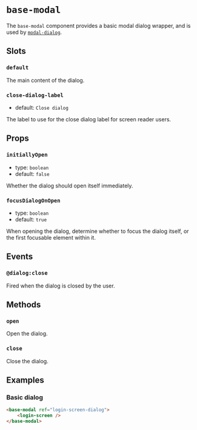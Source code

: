 # `base-modal`

The `base-modal` component provides a basic modal dialog wrapper, and is used by [`modal-dialog`](/src/components/messaging/modal-dialog/modal-dialog.md).

## Slots

### `default`

The main content of the dialog.

### `close-dialog-label`

- default: `Close dialog`

The label to use for the close dialog label for screen reader users.

## Props

### `initiallyOpen`

- type: `boolean`
- default: `false`

Whether the dialog should open itself immediately.

### `focusDialogOnOpen`

- type: `boolean`
- default: `true`

When opening the dialog, determine whether to focus the dialog itself, or the first focusable element within it.

## Events

### `@dialog:close`

Fired when the dialog is closed by the user.

## Methods

### `open`

Open the dialog.

### `close`

Close the dialog.

## Examples

### Basic dialog

```html
<base-modal ref="login-screen-dialog">
	<login-screen />
</base-modal>
```
